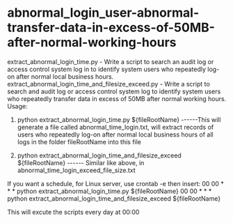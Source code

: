 # abnormal_login_user-abnormal-transfer-data-in-excess-of-50MB-after-normal-working-hours

extract_abnormal_login_time.py - Write a script to search an audit log or access control system log in to identify system users who repeatedly log-on after normal local business hours.
extract_abnormal_login_time_and_filesize_exceed.py - Write a script to search and audit log or access control system log to identify system users who repeatedly transfer data in excess of 50MB after normal working hours. 
Usage: 
1.	python extract_abnormal_login_time.py  ${fileRootName} ------This will generate a file called abnormal_time_login.txt, will extract records of users who repeatedly log-on after normal local business hours of all logs in the folder fileRootName into this file


2.	python extract_abnormal_login_time_and_filesize_exceed  ${fileRootName} ------ Similar like above, in abnormal_time_login_exceed_file_size.txt

If you want a schedule, for Linux server, use 
crontab -e  then insert:
00 00 * * * python extract_abnormal_login_time.py  ${fileRootName}
00 00 * * * python extract_abnormal_login_time_and_filesize_exceed  ${fileRootName} 

This will excute the scripts every day at 00:00

